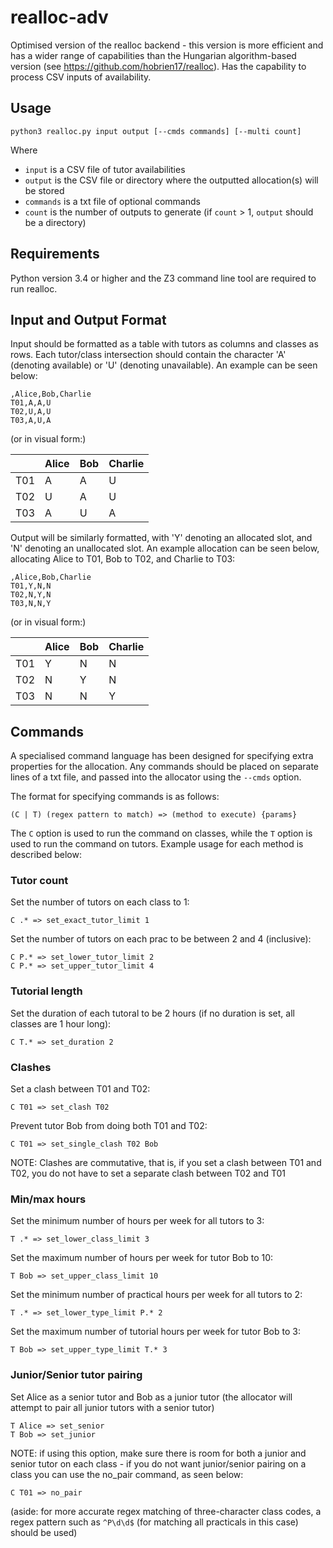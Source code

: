 # realloc-adv

Optimised version of the realloc backend - this version is more efficient and has a wider range of capabilities than the Hungarian algorithm-based version (see https://github.com/hobrien17/realloc). Has the capability to process CSV inputs of availability.

## Usage

`python3 realloc.py input output [--cmds commands] [--multi count]`

Where
* `input` is a CSV file of tutor availabilities
* `output` is the CSV file or directory where the outputted allocation(s) will be stored
* `commands` is a txt file of optional commands
* `count` is the number of outputs to generate (if `count` > 1, `output` should be a directory)

## Requirements

Python version 3.4 or higher and the Z3 command line tool are required to run realloc.

## Input and Output Format

Input should be formatted as a table with tutors as columns and classes as rows. Each tutor/class intersection should contain the character 'A' (denoting available) or 'U' (denoting unavailable). An example can be seen below:

```
,Alice,Bob,Charlie
T01,A,A,U
T02,U,A,U
T03,A,U,A
```
(or in visual form:)

|     | Alice | Bob | Charlie |
|-----|-------|-----|---------|
| T01 | A     | A   | U       |
| T02 | U     | A   | U       |
| T03 | A     | U   | A       |

Output will be similarly formatted, with 'Y' denoting an allocated slot, and 'N' denoting an unallocated slot. An example allocation can be seen below, allocating Alice to T01, Bob to T02, and Charlie to T03:

```
,Alice,Bob,Charlie
T01,Y,N,N
T02,N,Y,N
T03,N,N,Y
```
(or in visual form:)

|     | Alice | Bob | Charlie |
|-----|-------|-----|---------|
| T01 | Y     | N   | N       |
| T02 | N     | Y   | N       |
| T03 | N     | N   | Y       |

## Commands

A specialised command language has been designed for specifying extra properties for the allocation. Any commands should be placed on separate lines of a txt file, and passed into the allocator using the `--cmds` option.

The format for specifying commands is as follows:

`(C | T) (regex pattern to match) => (method to execute) {params}`

The `C` option is used to run the command on classes, while the `T` option is used to run the command on tutors. Example usage for each method is described below:

### Tutor count

Set the number of tutors on each class to 1:

```
C .* => set_exact_tutor_limit 1
```

Set the number of tutors on each prac to be between 2 and 4 (inclusive):

```
C P.* => set_lower_tutor_limit 2
C P.* => set_upper_tutor_limit 4
```

### Tutorial length

Set the duration of each tutoral to be 2 hours (if no duration is set, all classes are 1 hour long):

```
C T.* => set_duration 2
```

### Clashes

Set a clash between T01 and T02:

```
C T01 => set_clash T02
```

Prevent tutor Bob from doing both T01 and T02:

```
C T01 => set_single_clash T02 Bob
```

NOTE: Clashes are commutative, that is, if you set a clash between T01 and T02, you do not have to set a separate clash between T02 and T01

### Min/max hours

Set the minimum number of hours per week for all tutors to 3:

```
T .* => set_lower_class_limit 3
```

Set the maximum number of hours per week for tutor Bob to 10:

```
T Bob => set_upper_class_limit 10
```

Set the minimum number of practical hours per week for all tutors to 2:

```
T .* => set_lower_type_limit P.* 2
```

Set the maximum number of tutorial hours per week for tutor Bob to 3:

```
T Bob => set_upper_type_limit T.* 3
```

### Junior/Senior tutor pairing

Set Alice as a senior tutor and Bob as a junior tutor (the allocator will attempt to pair all junior tutors with a senior tutor)

```
T Alice => set_senior
T Bob => set_junior
```

NOTE: if using this option, make sure there is room for both a junior and senior tutor on each class - if you do not want junior/senior pairing on a class you can use the no_pair command, as seen below:

```
C T01 => no_pair
```

(aside: for more accurate regex matching of three-character class codes, a regex pattern such as `^P\d\d$` (for matching all practicals in this case) should be used)
